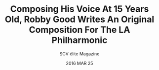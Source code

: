 ---
date: 2016 MAR 25
title: Composing His Voice At 15 Years Old, Robby Good Writes An Original Composition For The LA Philharmonic
link: https://scvelitemagazine.com/2016/03/composing-voice-15-years-old-robby-good-writes-original-composition-la-philharmonic/
author: SCV élite Magazine
---